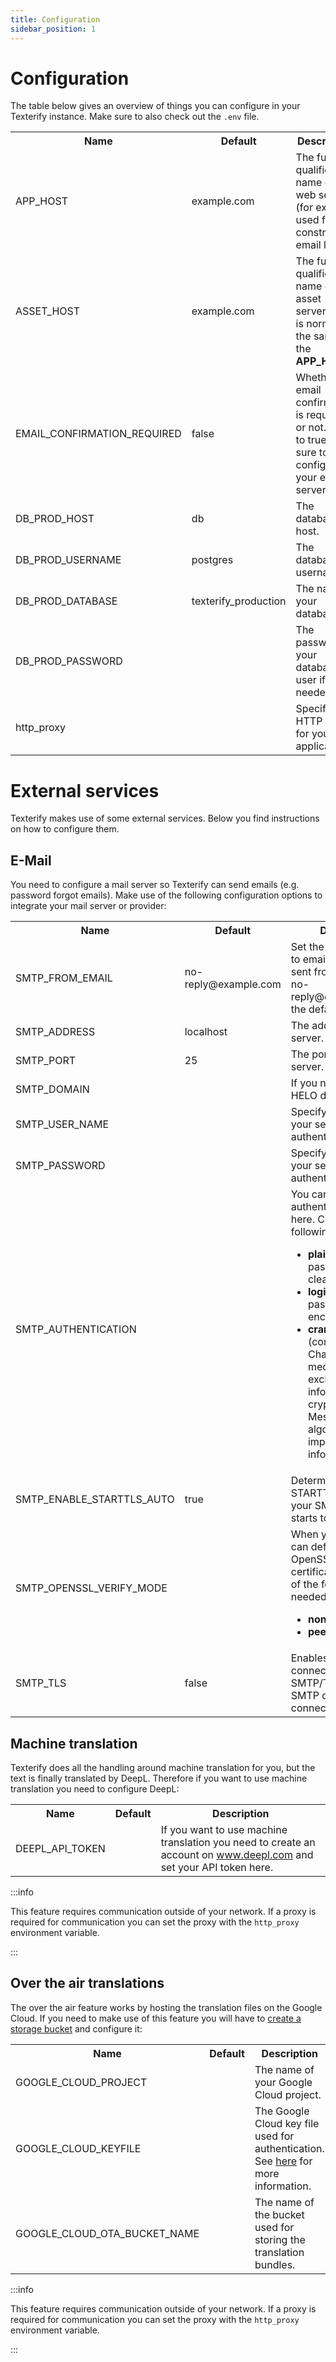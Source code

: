 ```yaml
---
title: Configuration
sidebar_position: 1
---
```


# Configuration

The table below gives an overview of things you can configure in your Texterify instance. Make sure to also check out the `.env` file.

<table>
    <tbody>
        <tr>
            <th>Name</th>
            <th>Default</th>
            <th>Description</th>
        </tr>
        <tr>
            <td>APP_HOST</td>
            <td>example.com</td>
            <td>The fully qualified name of the web server (for example used for constructing email links).</td>
        </tr>
        <tr>
            <td>ASSET_HOST</td>
            <td>example.com</td>
            <td>The fully qualified name of the asset server. This is normally the same as the <b>APP_HOST</b>.</td>
        </tr>
        <tr>
            <td>EMAIL_CONFIRMATION_REQUIRED</td>
            <td>false</td>
            <td>Whether email confirmation is required or not. If set to true make sure to also configure your email server.</td>
        </tr>
        <tr>
            <td>DB_PROD_HOST</td>
            <td>db</td>
            <td>The database host.</td>
        </tr>
        <tr>
            <td>DB_PROD_USERNAME</td>
            <td>postgres</td>
            <td>The database username.</td>
        </tr>
        <tr>
            <td>DB_PROD_DATABASE</td>
            <td>texterify_production</td>
            <td>The name of your database.</td>
        </tr>
        <tr>
            <td>DB_PROD_PASSWORD</td>
            <td></td>
            <td>The password of your database user if needed.</td>
        </tr>
        <tr>
            <td>http_proxy</td>
            <td></td>
            <td>Specify a HTTP proxy for your application.</td>
        </tr>
    </tbody>
</table>

# External services

Texterify makes use of some external services. Below you find instructions on how to configure them.

## E-Mail

You need to configure a mail server so Texterify can send emails (e.g. password forgot emails). Make use of the following configuration options to integrate your mail server or provider:

<table>
    <tbody>
        <tr>
            <th>Name</th>
            <th>Default</th>
            <th>Description</th>
        </tr>
        <tr>
            <td>SMTP_FROM_EMAIL</td>
            <td>no-reply@example.com</td>
            <td>Set the from and reply-to email of the emails sent from Texterify (e.g. no-reply@example.com for the default value).</td>
        </tr>
        <tr>
            <td>SMTP_ADDRESS</td>
            <td>localhost</td>
            <td>The address of the mail server.</td>
        </tr>
        <tr>
            <td>SMTP_PORT</td>
            <td>25</td>
            <td>The port of the mail server.</td>
        </tr>
        <tr>
            <td>SMTP_DOMAIN</td>
            <td></td>
            <td>If you need to specify a HELO domain.</td>
        </tr>
        <tr>
            <td>SMTP_USER_NAME</td>
            <td></td>
            <td>Specify a username if your server requires authentication.</td>
        </tr>
        <tr>
            <td>SMTP_PASSWORD</td>
            <td></td>
            <td>Specify a password if your server requires authentication.</td>
        </tr>
        <tr>
            <td>SMTP_AUTHENTICATION</td>
            <td></td>
            <td>
                You can specify the authentication type here. Choose one of the following if needed:
                <ul>
                    <li><b>plain</b> (will send the password in the clear)</li>
                    <li><b>login</b> (will send password Base64 encoded)</li>
                    <li><b>cram_md5</b> (combines a Challenge/Response mechanism to exchange information and a cryptographic Message Digest 5 algorithm to hash important information)</li>
                </ul>
            </td>
        </tr>
        <tr>
            <td>SMTP_ENABLE_STARTTLS_AUTO</td>
            <td>true</td>
            <td>Determines if STARTTLS is enabled in your SMTP server and starts to use it.</td>
        </tr>
        <tr>
            <td>SMTP_OPENSSL_VERIFY_MODE</td>
            <td></td>
            <td>
                When you use TLS you can define how OpenSSL checks the certificate. Choose one of the following if needed:
                <ul>
                    <li><b>none</b></li>
                    <li><b>peer</b></li>
                </ul>
            </td>
        </tr>
        <tr>
            <td>SMTP_TLS</td>
            <td>false</td>
            <td>Enables the SMTP connection to use SMTP/TLS (SMTPS: SMTP over direct TLS connection).</td>
        </tr>
    </tbody>
</table>

## Machine translation

Texterify does all the handling around machine translation for you, but the text is finally translated by DeepL. Therefore if you want to use machine translation you need to configure DeepL:


<table>
    <tbody>
        <tr>
            <th>Name</th>
            <th>Default</th>
            <th>Description</th>
        </tr>
        <tr>
            <td>DEEPL_API_TOKEN</td>
            <td></td>
            <td>If you want to use machine translation you need to create an account on <a href="https://www.deepl.com/translator" target="_blank">www.deepl.com</a> and set your API token here.</td>
        </tr>
    </tbody>
</table>


:::info

This feature requires communication outside of your network. If a proxy is required for communication you can set the proxy with the `http_proxy` environment variable.

:::

## Over the air translations

The over the air feature works by hosting the translation files on the Google Cloud. If you need to make use of this feature you will have to [create a storage bucket](https://cloud.google.com/storage/docs/creating-buckets) and configure it:

<table>
    <tbody>
        <tr>
            <th>Name</th>
            <th>Default</th>
            <th>Description</th>
        </tr>
        <tr>
            <td>GOOGLE_CLOUD_PROJECT</td>
            <td></td>
            <td>The name of your Google Cloud project.</td>
        </tr>
        <tr>
            <td>GOOGLE_CLOUD_KEYFILE</td>
            <td></td>
            <td>The Google Cloud key file used for authentication. See <a href="https://cloud.google.com/iam/docs/creating-managing-service-account-keys" target="_blank">here</a> for more information.</td>
        </tr>
        <tr>
            <td>GOOGLE_CLOUD_OTA_BUCKET_NAME</td>
            <td></td>
            <td>The name of the bucket used for storing the translation bundles.</td>
        </tr>
    </tbody>
</table>

:::info

This feature requires communication outside of your network. If a proxy is required for communication you can set the proxy with the `http_proxy` environment variable.

:::

